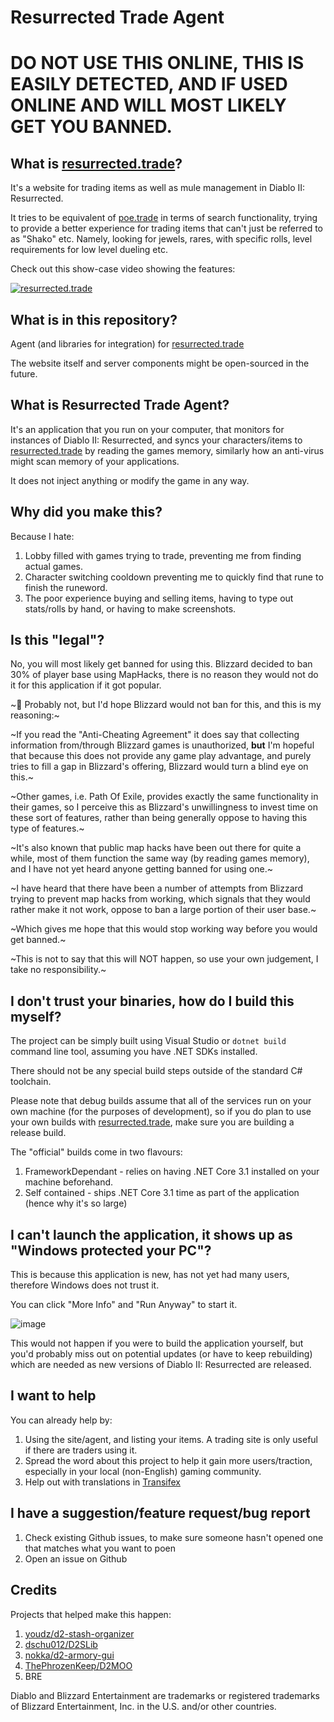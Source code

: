 # Resurrected Trade Agent

# DO NOT USE THIS ONLINE, THIS IS EASILY DETECTED, AND IF USED ONLINE AND WILL MOST LIKELY GET YOU BANNED.

## What is [resurrected.trade](https://resurrected.trade)?

It's a website for trading items as well as mule management in Diablo II: Resurrected.

It tries to be equivalent of [poe.trade](https://poe.trade) in terms of search functionality, 
trying to provide a better experience for trading items that can't just be referred to as "Shako" etc.
Namely, looking for jewels, rares, with specific rolls, level requirements for low level dueling etc.

Check out this show-case video showing the features:

[![resurrected.trade](https://img.youtube.com/vi/H9arCErFMdI/0.jpg)](https://www.youtube.com/watch?v=H9arCErFMdI)


## What is in this repository?

Agent (and libraries for integration) for [resurrected.trade](https://resurrected.trade)

The website itself and server components might be open-sourced in the future.

## What is Resurrected Trade Agent?

It's an application that you run on your computer, that monitors for instances
of Diablo II: Resurrected, and syncs your characters/items to [resurrected.trade](https://resurrected.trade) by reading
the games memory, similarly how an anti-virus might scan memory of your applications.

It does not inject anything or modify the game in any way.

## Why did you make this?

Because I hate:

1. Lobby filled with games trying to trade, preventing me from finding actual games.
2. Character switching cooldown preventing me to quickly find that rune to finish the runeword.
3. The poor experience buying and selling items, having to type out stats/rolls by hand, or having to make screenshots.

## Is this "legal"?

No, you will most likely get banned for using this. Blizzard decided to ban 30% of player base using MapHacks, there is no reason they would not do it for this application if it got popular.

~🤷 Probably not, but I'd hope Blizzard would not ban for this, and this is my reasoning:~

~If you read the "Anti-Cheating Agreement" it does say that collecting information from/through Blizzard games is unauthorized, **but** I'm hopeful that because this does not provide any game play advantage, and purely tries to fill a gap in Blizzard's offering, Blizzard would turn a blind eye on this.~

~Other games, i.e. Path Of Exile, provides exactly the same functionality in their games, so I perceive this as Blizzard's unwillingness to invest time on these sort of features, rather than being generally oppose to having this type of features.~

~It's also known that public map hacks have been out there for quite a while, most of them function the same way (by reading games memory), and I have not yet heard anyone getting banned for using one.~

~I have heard that there have been a number of attempts from Blizzard trying to prevent map hacks from working, which signals that they would rather make it not work, oppose to ban a large portion of their user base.~

~Which gives me hope that this would stop working way before you would get banned.~

~This is not to say that this will NOT happen, so use your own judgement, I take no responsibility.~

## I don't trust your binaries, how do I build this myself?

The project can be simply built using Visual Studio or `dotnet build` command line tool, assuming you have 
.NET SDKs installed. 

There should not be any special build steps outside of the standard C# toolchain.

Please note that debug builds assume that all of the services run on your own machine (for the purposes of development),
so if you do plan to use your own builds with [resurrected.trade](https://resurrected.trade), make sure you are building a
release build.

The "official" builds come in two flavours:

1. FrameworkDependant - relies on having .NET Core 3.1 installed on your machine beforehand.
2. Self contained - ships .NET Core 3.1 time as part of the application (hence why it's so large)

## I can't launch the application, it shows up as "Windows protected your PC"?

This is because this application is new, has not yet had many users, therefore Windows does not trust it.

You can click "More Info" and "Run Anyway" to start it.

![image](https://user-images.githubusercontent.com/104942311/168426474-77b1dc15-79d1-494b-b023-43a4df5cb857.png)

This would not happen if you were to build the application yourself, but you'd probably miss out on potential updates (or have to keep rebuilding)
which are needed as new versions of Diablo II: Resurrected are released.

## I want to help

You can already help by:

1. Using the site/agent, and listing your items. A trading site is only useful if there are traders using it.
2. Spread the word about this project to help it gain more users/traction, especially in your local (non-English) gaming community.
3. Help out with translations in [Transifex](https://www.transifex.com/resurrected-trade/resurrected-trade/dashboard/)

## I have a suggestion/feature request/bug report

1. Check existing Github issues, to make sure someone hasn't opened one that matches what you want to poen
2. Open an issue on Github

## Credits

Projects that helped make this happen: 

1. [youdz/d2-stash-organizer](https://github.com/youdz/d2-stash-organizer)
2. [dschu012/D2SLib](https://github.com/dschu012/D2SLib)
3. [nokka/d2-armory-gui](github.com/nokka/d2-armory-gui)
4. [ThePhrozenKeep/D2MOO](https://github.com/ThePhrozenKeep/D2MOO)
5. BRE

Diablo and Blizzard Entertainment are trademarks or registered trademarks of Blizzard Entertainment, Inc. in the U.S. and/or other countries.
